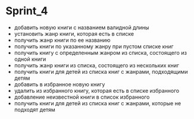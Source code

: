 # Sprint_4
- добавить новую книги с названием валидной длины
- установить жанр книги, которая есть в списке
- получить жанр книги по ее названию
- получить книги по указанному жанру при пустом списке книг
- получить книгу с определенным жанром из списка, состоящего из одной книги
- получить жанр книги из списка, состоящего из нескольких книг
- получить книги для детей из списка книг с жанрами, подходящими детям
- добавить в избранное новую книгу
- удалить из избранного книгу, которая есть в списке избранного
- добавление неизвестной книги в список избранного 
- получить книги для детей из списка книг с жанрами, которые не подходят детям
